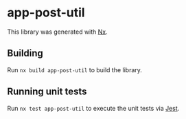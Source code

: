 # app-post-util

This library was generated with [Nx](https://nx.dev).

## Building

Run `nx build app-post-util` to build the library.

## Running unit tests

Run `nx test app-post-util` to execute the unit tests via [Jest](https://jestjs.io).
